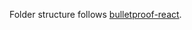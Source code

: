 Folder structure follows [bulletproof-react](https://github.com/alan2207/bulletproof-react/tree/master/src/components).
